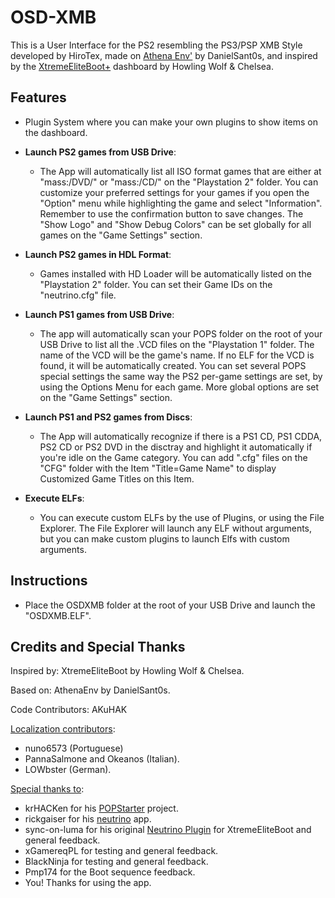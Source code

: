 # OSD-XMB
This is a User Interface for the PS2 resembling the PS3/PSP XMB Style developed by HiroTex,
made on [Athena Env'](https://github.com/DanielSant0s/AthenaEnv) by DanielSant0s, and inspired by the [XtremeEliteBoot+](http://www.hwc.nat.cu/ps2-vault/hwc-projects/xebplus/)
dashboard by Howling Wolf & Chelsea.

## Features

- Plugin System where you can make your own plugins to show items on the
	dashboard.

- **Launch PS2 games from USB Drive**:
    - The App will automatically list all ISO format games that are either
	at "mass:/DVD/" or "mass:/CD/" on the "Playstation 2" folder. 
	You can customize your preferred settings for your games if you open the
	"Option" menu while highlighting the game and select "Information". 
	Remember to use the confirmation button to save changes.
	The "Show Logo" and "Show Debug Colors" can be set globally for all games
	on the "Game Settings" section.

- **Launch PS2 games in HDL Format**:
    - Games installed with HD Loader will be automatically listed on the
	"Playstation 2" folder. You can set their Game IDs on the "neutrino.cfg" file.

- **Launch PS1 games from USB Drive**:
    - The app will automatically scan your POPS folder on the root of your USB Drive
	to list all the .VCD files on the "Playstation 1" folder.
	The name of the VCD will be the game's name.
	If no ELF for the VCD is found, it will be automatically created.
	You can set several POPS special settings the same way the PS2 per-game settings
	are set, by using the Options Menu for each game.
	More global options are set on the "Game Settings" section.

- **Launch PS1 and PS2 games from Discs**:
    - The App will automatically recognize if there is a PS1 CD, PS1 CDDA, PS2 CD or 
	PS2 DVD in the disctray	and highlight it automatically if you're idle on the 
	Game category.
	You can add ".cfg" files on the "CFG" folder with the Item "Title=Game Name"
	to display Customized Game Titles on this Item.

- **Execute ELFs**:
    - You can execute custom ELFs by the use of Plugins, or using the File Explorer.
	The File Explorer will launch any ELF without arguments, but you can make custom
	plugins to launch Elfs with custom arguments.

## Instructions

-	Place the OSDXMB folder at the root of your USB Drive and launch the "OSDXMB.ELF".

## Credits and Special Thanks
Inspired by: XtremeEliteBoot by Howling Wolf & Chelsea.

Based on: AthenaEnv by DanielSant0s.

Code Contributors: AKuHAK

<ins>Localization contributors</ins>:
- nuno6573 (Portuguese)
- PannaSalmone and Okeanos (Italian).
- LOWbster (German).

<ins>Special thanks to</ins>:
- krHACKen for his [POPStarter](https://bitbucket.org/ShaolinAssassin/popstarter-documentation-stuff/wiki/Home) project.
- rickgaiser for his [neutrino](https://github.com/rickgaiser/neutrino) app.
- sync-on-luma for his original [Neutrino Plugin](https://github.com/sync-on-luma/xebplus-neutrino-loader-plugin) for XtremeEliteBoot and general feedback.
- xGamereqPL for testing and general feedback.
- BlackNinja for testing and general feedback.
- Pmp174 for the Boot sequence feedback.
- You! Thanks for using the app.
